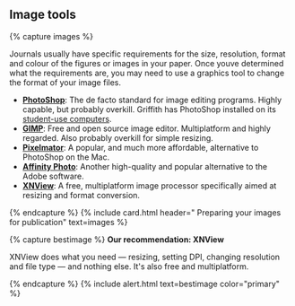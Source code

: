 ## Image tools

{% capture images %}

Journals usually have specific requirements for the size, resolution, format and colour of the figures or images in your paper. Once youve determined what the requirements are, you may need to use a graphics tool to change the format of your image files.

- **[PhotoShop](https://www.adobe.com)**: The de facto standard for image editing programs. Highly capable, but probably overkill. Griffith has PhotoShop installed on its [student-use computers](https://app.griffith.edu.au/available-computers/).
- **[GIMP](https://www.gimp.org)**: Free and open source image editor. Multiplatform and highly regarded. Also probably overkill for simple resizing.
- **[Pixelmator](http://www.pixelmator.com)**: A popular, and much more affordable, alternative to PhotoShop on the Mac.
- **[Affinity Photo](https://affinity.serif.com/en-gb/photo/)**: Another high-quality and popular alternative to the Adobe software.
- **[XNView](https://www.xnview.com/en/)**: A free, multiplatform image processor specifically aimed at resizing and format conversion.

{% endcapture %}
{% include card.html header="<i class='fas fa-image'></i> Preparing your images for publication" text=images %}

{% capture bestimage %}
**Our recommendation: XNView**

XNView does what you need — resizing, setting DPI, changing resolution and file type — and nothing else. It's also free and multiplatform.

{% endcapture %}
{% include alert.html text=bestimage color="primary" %}
